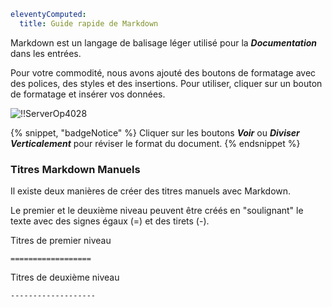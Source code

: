 ```yaml
eleventyComputed:
  title: Guide rapide de Markdown
```
Markdown est un langage de balisage léger utilisé pour la ***Documentation*** dans les entrées.

Pour votre commodité, nous avons ajouté des boutons de formatage avec des polices, des styles et des insertions. Pour utiliser, cliquer sur un bouton de formatage et insérer vos données.

![!!ServerOp4028](https://cdnweb.devolutions.net/docs/docs_en_server_ServerOp4028.png)

{% snippet, "badgeNotice" %}
Cliquer sur les boutons ***Voir*** ou ***Diviser Verticalement*** pour réviser le format du document.
{% endsnippet %}

### Titres Markdown Manuels

Il existe deux manières de créer des titres manuels avec Markdown.

Le premier et le deuxième niveau peuvent être créés en "soulignant" le texte avec des signes égaux (=) et des tirets (-).

Titres de premier niveau

`==================`

Titres de deuxième niveau

`-------------------`
